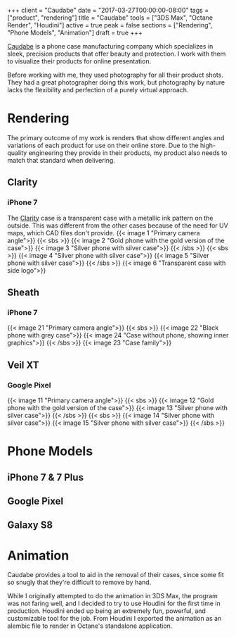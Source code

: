 +++
client = "Caudabe"
date = "2017-03-27T00:00:00-08:00"
tags = ["product", "rendering"]
title = "Caudabe"
tools = ["3DS Max", "Octane Render", "Houdini"]
active = true
peak = false
sections = ["Rendering", "Phone Models", "Animation"]
draft = true
+++

[Caudabe](https://www.caudabe.com/) is a phone case manufacturing company which specializes in sleek, precision products that offer beauty and protection. I work with them to visualize their products for online presentation.<!--more-->

Before working with me, they used photography for all their product shots. They had a great photographer doing this work, but photography by nature lacks the flexibility and perfection of a purely virtual approach.

# Rendering
The primary outcome of my work is renders that show different angles and variations of each product for use on their online store. Due to the high-quality engineering they provide in their products, my product also needs to match that standard when delivering.

## Clarity
### iPhone 7
The [Clarity](https://www.caudabe.com/) case is a transparent case with a metallic ink pattern on the outside. This was different from the other cases because of the need for UV maps, which CAD files don't provide.
{{< image 1 "Primary camera angle">}}
{{< sbs >}}
  {{< image 2 "Gold phone with the gold version of the case">}}
  {{< image 3 "Silver phone with silver case">}}
{{< /sbs >}}
{{< sbs >}}
  {{< image 4 "Silver phone with silver case">}}
  {{< image 5 "Silver phone with silver case">}}
{{< /sbs >}}
{{< image 6 "Transparent case with side logo">}}

## Sheath
### iPhone 7
{{< image 21 "Primary camera angle">}}
{{< sbs >}}
  {{< image 22 "Black phone with grey case">}}
  {{< image 24 "Case without phone, showing inner graphics">}}
{{< /sbs >}}
{{< image 23 "Case family">}}

## Veil XT
### Google Pixel
{{< image 11 "Primary camera angle">}}
{{< sbs >}}
  {{< image 12 "Gold phone with the gold version of the case">}}
  {{< image 13 "Silver phone with silver case">}}
{{< /sbs >}}
{{< sbs >}}
  {{< image 14 "Silver phone with silver case">}}
  {{< image 15 "Silver phone with silver case">}}
{{< /sbs >}}

# Phone Models

## iPhone 7 & 7 Plus
## Google Pixel
## Galaxy S8

# Animation
Caudabe provides a tool to aid in the removal of their cases, since some fit so snugly that they're difficult to remove by hand.

While I originally attempted to do the animation in 3DS Max, the program was not faring well, and I decided to try to use Houdini for the first time in production. Houdini ended up being an extremely fun, powerful, and customizable tool for the job. From Houdini I exported the animation as an alembic file to render in Octane's standalone application.
